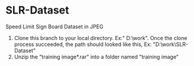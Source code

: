 # SLR-Dataset
Speed Limit Sign Board Dataset in JPEG

1. Clone this branch to your local directory. Ex:" D:\work\". Once the clone process succeeded, the path should looked like this, Ex: "D:\work\SLR-Dataset"
2. Unzip the "training image*.rar" into a folder named "training image"
